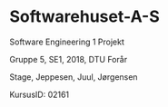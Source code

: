 # Softwarehuset-A-S
Software Engineering 1 Projekt

Gruppe 5, SE1, 2018, DTU
Forår


Stage, Jeppesen, Juul, Jørgensen


KursusID: 02161
